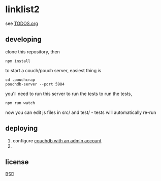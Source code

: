# linklist2

see [TODOS.org](TODOS.org)

## developing

clone this repository, then

    npm install

to start a couch/pouch server, easiest thing is

    cd .pouchcrap
    pouchdb-server --port 5984


you'll need to run this server to run the tests
to run the tests,

    npm run watch

now you can edit js files in src/ and test/ - tests will automatically re-run

## deploying

1. configure [couchdb with an admin account](http://docs.couchdb.org/en/1.6.1/intro/security.html#authentication)
2. 

## license

BSD
